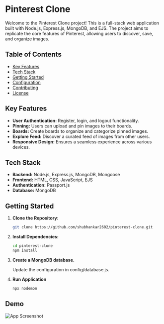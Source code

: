# Pinterest Clone

Welcome to the Pinterest Clone project! This is a full-stack web application built with Node.js, Express.js, MongoDB, and EJS. The project aims to replicate the core features of Pinterest, allowing users to discover, save, and organize images.

## Table of Contents

- [Key Features](#key-features)
- [Tech Stack](#tech-stack)
- [Getting Started](#getting-started)
- [Configuration](#configuration)
- [Contributing](#contributing)
- [License](#license)

## Key Features

- **User Authentication:** Register, login, and logout functionality.
- **Pinning:** Users can upload and pin images to their boards.
- **Boards:** Create boards to organize and categorize pinned images.
- **Explore Feed:** Discover a curated feed of images from other users.
- **Responsive Design:** Ensures a seamless experience across various devices.

## Tech Stack

- **Backend:** Node.js, Express.js, MongoDB, Mongoose
- **Frontend:** HTML, CSS, JavaScript, EJS
- **Authentication:** Passport.js
- **Database:** MongoDB

## Getting Started

1. **Clone the Repository:**
   ```bash
   git clone https://github.com/shubhankar2602/pinterest-clone.git
2. **Install Dependencies:**
   ```bash
   cd pinterest-clone
   npm install
4. **Create a MongoDB database.**

   Update the configuration in config/database.js.

5. **Run Application**
   ```bash
   npx nodemon

## Demo

![App Screenshot](https://drive.google.com/file/d/1ucLZ42tqDH6vcJkj9kSAVN_naNP88Omk/view?usp=drive_link)
